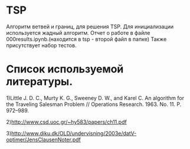 TSP
===
Алгоритм ветвей и границ, для решения TSP.
Для инициализации используется жадный алгоритм.
Отчет о работе в файле 000results.ipynb.(находится в tsp - второй файл в папке)
Также присутствует набор тестов.

Список используемой литературы.
====
1)Little J. D. C., Murty K. G., Sweeney D. W., and Karel C. An algorithm for the Traveling
Salesman Problem // Operations Research. 1963. No. 11. P. 972–989.

2)http://www.csd.uoc.gr/~hy583/papers/ch11.pdf

3)http://www.diku.dk/OLD/undervisning/2003e/datV-optimer/JensClausenNoter.pdf
